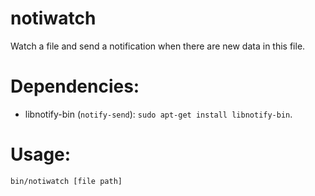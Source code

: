 notiwatch
=========

Watch a file and send a notification when there are new data in this file.

# Dependencies:

- libnotify-bin (`notify-send`): `sudo apt-get install libnotify-bin`.

# Usage:

```bash
bin/notiwatch [file path]
```

